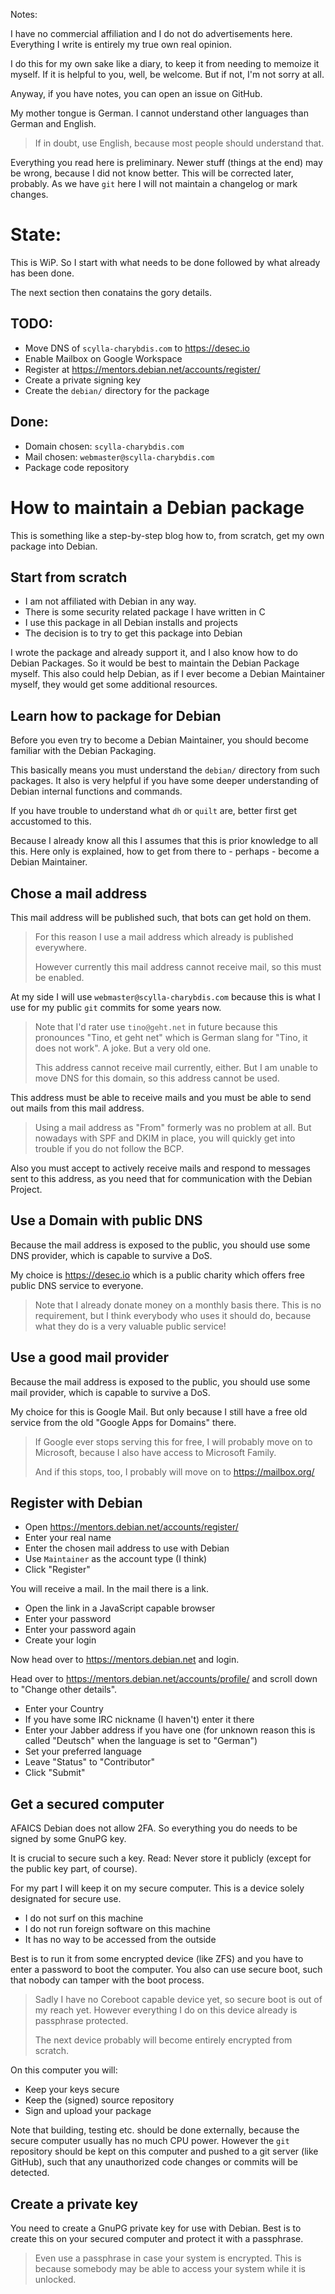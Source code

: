 Notes:

I have no commercial affiliation and I do not do advertisements here.
Everything I write is entirely my true own real opinion.

I do this for my own sake like a diary, to keep it from needing to memoize it myself.
If it is helpful to you, well, be welcome.  But if not, I'm not sorry at all.

Anyway, if you have notes, you can open an issue on GitHub.

My mother tongue is German.  I cannot understand other languages than German and English.

> If in doubt, use English, because most people should understand that.

Everything you read here is preliminary.  Newer stuff (things at the end) may be wrong, because I did not know better.
This will be corrected later, probably.  As we have `git` here I will not maintain a changelog or mark changes.


# State:

This is WiP.  So I start with what needs to be done followed by what already has been done.

The next section then conatains the gory details.


## TODO:

- Move DNS of `scylla-charybdis.com` to <https://desec.io>
- Enable Mailbox on Google Workspace
- Register at <https://mentors.debian.net/accounts/register/>
- Create a private signing key
- Create the `debian/` directory for the package

## Done:

- Domain chosen: `scylla-charybdis.com`
- Mail chosen: `webmaster@scylla-charybdis.com`
- Package code repository


# How to maintain a Debian package

This is something like a step-by-step blog how to, from scratch, get my own package into Debian.


## Start from scratch

- I am not affiliated with Debian in any way.
- There is some security related package I have written in C
- I use this package in all Debian installs and projects
- The decision is to try to get this package into Debian

I wrote the package and already support it, and I also know how to do Debian Packages.
So it would be best to maintain the Debian Package myself.  This also could help Debian,
as if I ever become a Debian Maintainer myself, they would get some additional resources.


## Learn how to package for Debian

Before you even try to become a Debian Maintainer, you should become familiar with the Debian Packaging.

This basically means you must understand the `debian/` directory from such packages.
It also is very helpful if you have some deeper understanding of Debian internal functions and commands.

If you have trouble to understand what `dh` or `quilt` are, better first get accustomed to this.

Because I already know all this I assumes that this is prior knowledge to all this.
Here only is explained, how to get from there to - perhaps - become a Debian Maintainer.


## Chose a mail address

This mail address will be published such, that bots can get hold on them.

> For this reason I use a mail address which already is published everywhere.
>
> However currently this mail address cannot receive mail, so this must be enabled.

At my side I will use `webmaster@scylla-charybdis.com` because this is what I use for my public `git` commits for some years now.

> Note that I'd rater use `tino@geht.net` in future because this pronounces "Tino, et geht net"
> which is German slang for "Tino, it does not work".  A joke.  But a very old one.
>
> This address cannot receive mail currently, either.
> But I am unable to move DNS for this domain, so this address cannot be used.

This address must be able to receive mails and you must be able to send out mails from this mail address.

> Using a mail address as "From" formerly was no problem at all.  But nowadays with SPF and DKIM in place,
> you will quickly get into trouble if you do not follow the BCP.

Also you must accept to actively receive mails and respond to messages sent to this address,
as you need that for communication with the Debian Project.


## Use a Domain with public DNS

Because the mail address is exposed to the public, you should use some DNS provider, which is capable to survive a DoS.

My choice is <https://desec.io> which is a public charity which offers free public DNS service to everyone.

> Note that I already donate money on a monthly basis there.  This is no requirement, but I think everybody who uses it should do,
> because what they do is a very valuable public service!


## Use a good mail provider

Because the mail address is exposed to the public, you should use some mail provider, which is capable to survive a DoS.

My choice for this is Google Mail.  But only because I still have a free old service from the old "Google Apps for Domains" there.

> If Google ever stops serving this for free, I will probably move on to Microsoft, because I also have access to Microsoft Family.
>
> And if this stops, too, I probably will move on to <https://mailbox.org/>


## Register with Debian

- Open <https://mentors.debian.net/accounts/register/>
- Enter your real name
- Enter the chosen mail address to use with Debian
- Use `Maintainer` as the account type (I think)
- Click "Register"

You will receive a mail.  In the mail there is a link.

- Open the link in a JavaScript capable browser
- Enter your password
- Enter your password again
- Create your login

Now head over to <https://mentors.debian.net> and login.

Head over to <https://mentors.debian.net/accounts/profile/> and scroll down to "Change other details".

- Enter your Country
- If you have some IRC nickname (I haven't) enter it there
- Enter your Jabber address if you have one (for unknown reason this is called "Deutsch" when the language is set to "German")
- Set your preferred language
- Leave "Status" to "Contributor"
- Click "Submit"


## Get a secured computer

AFAICS Debian does not allow 2FA.  So everything you do needs to be signed by some GnuPG key.

It is crucial to secure such a key.  Read:  Never store it publicly (except for the public key part, of course).

For my part I will keep it on my secure computer.  This is a device solely designated for secure use.

- I do not surf on this machine
- I do not run foreign software on this machine
- It has no way to be accessed from the outside

Best is to run it from some encrypted device (like ZFS) and you have to enter a password to boot the computer.
You also can use secure boot, such that nobody can tamper with the boot process.

> Sadly I have no Coreboot capable device yet, so secure boot is out of my reach yet.
> However everything I do on this device already is passphrase protected.
>
> The next device probably will become entirely encrypted from scratch.

On this computer you will:

- Keep your keys secure
- Keep the (signed) source repository
- Sign and upload your package

Note that building, testing etc. should be done externally, because the secure computer usually has no much CPU power.
However the `git` repository should be kept on this computer and pushed to a git server (like GitHub),
such that any unauthorized code changes or commits will be detected.


## Create a private key

You need to create a GnuPG private key for use with Debian.
Best is to create this on your secured computer and protect it with a passphrase.

> Even use a passphrase in case your system is encrypted.
> This is because somebody may be able to access your system while it is unlocked.
